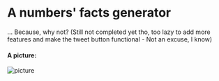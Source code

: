 # A numbers' facts generator
... Because, why not? (Still not completed yet tho, too lazy to add more features and make the tweet button functional - Not an excuse, I know)
#### A picture:<br>
![picture](https://github.com/xertendsz/number_facts/blob/main/picture.png)
